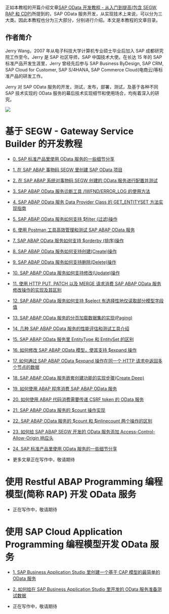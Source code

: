 正如本教程的开篇介绍文章[SAP OData 开发教程 - 从入门到提高(包含 SEGW, RAP 和 CDP)](https://jerry.blog.csdn.net/article/details/125468125)所提到的，SAP OData 服务开发，从实现技术上来说，可以分为三大类。因此本教程也分为三大部分，分别进行介绍。本文是本教程的文章目录。

## 作者简介

Jerry Wang，2007 年从电子科技大学计算机专业硕士毕业后加入 SAP 成都研究院工作至今。Jerry 是 SAP 社区导师，SAP 中国技术大使。在长达 15 年的 SAP 标准产品开发生涯里，Jerry 曾经先后参与 SAP Business ByDesign, SAP CRM, SAP Cloud for Customer, SAP S/4HANA, SAP Commerce Cloud(电商云)等标准产品的研发工作。

Jerry 对 SAP OData 服务的开发，测试，发布，部署，测试，及基于各种不同 SAP 技术实现的 OData 服务的幕后技术实现细节和使用场合，均有着深入的研究。

![](https://img-blog.csdnimg.cn/ac9f815e59e34b1088e3bb0802622fb9.jpeg#pic_center)

# 基于 SEGW - Gateway Service Builder 的开发教程

- [0. SAP 标准产品里使用 OData 服务的一些细节分享](https://jerry.blog.csdn.net/article/details/127593757)

- [1. 在 SAP ABAP 事物码 SEGW 里创建 SAP OData 项目](https://jerry.blog.csdn.net/article/details/125768423)

- [2. 在 SAP ABAP 系统对事物码 SEGW 创建的 OData 服务进行配置并测试](https://blog.csdn.net/i042416/article/details/125781692)

- [3. SAP ABAP OData 服务诊断工具 /IWFND/ERROR_LOG 的使用方法](https://jerry.blog.csdn.net/article/details/126054502)

- [4. SAP ABAP OData 服务 Data Provider Class 的 GET_ENTITYSET 方法实现指南](https://blog.csdn.net/i042416/article/details/126062166)

- [5. SAP ABAP OData 服务如何支持 $filter (过滤)操作](https://blog.csdn.net/i042416/article/details/126079417)

- [6. 使用 Postman 工具高效管理和测试 SAP ABAP OData 服务](https://jerry.blog.csdn.net/article/details/126084987)

- [7. SAP ABAP OData 服务如何支持 $orderby (排序)操作](https://jerry.blog.csdn.net/article/details/126089889)

- [8. SAP ABAP OData 服务如何支持创建(Create)操作](https://jerry.blog.csdn.net/article/details/126096205)

- [9. SAP ABAP OData 服务如何支持删除(Delete)操作](https://blog.csdn.net/i042416/article/details/126108785)

- [10. SAP ABAP OData 服务如何支持修改(Update)操作](https://blog.csdn.net/i042416/article/details/126130059)

- [11. 使用 HTTP PUT, PATCH 以及 MERGE 请求消费 SAP ABAP OData 服务修改操作的实现及其区别](https://jerry.blog.csdn.net/article/details/126142762)

- [12. SAP ABAP OData 服务如何支持 $select 有选择性地仅读取部分模型字段值](https://jerry.blog.csdn.net/article/details/126163273)

- [13. SAP ABAP OData 服务的分页加载数据集的实现(Paging)](https://blog.csdn.net/i042416/article/details/126191715)

- [14. 几种 SAP ABAP OData 服务的性能评估和测试工具介绍](https://blog.csdn.net/i042416/article/details/126196909)

- [15. SAP ABAP OData 服务里 EntityType 和 EntitySet 的区别](https://jerry.blog.csdn.net/article/details/126383625)

- [16. 如何修改 SAP ABAP OData 模型，使其支持 $expand 操作](https://jerry.blog.csdn.net/article/details/126402523)

- [17. 如何通过 SAP ABAP OData $expand 操作在同一个 HTTP 请求中返回多个节点的数据](https://jerry.blog.csdn.net/article/details/126445641)

- [18. SAP ABAP OData 服务嵌套创建功能的实现步骤(Create Deep)](https://jerry.blog.csdn.net/article/details/126601507)

- [19. 如何使用 ABAP 程序消费 SAP ABAP OData 服务](https://jerry.blog.csdn.net/article/details/126613213)

- [20. 如何使用 ABAP 代码消费需要传递 CSRF token 的 OData 服务](https://jerry.blog.csdn.net/article/details/126718687)

- [21. SAP ABAP OData 服务的 $count 操作实现](https://jerry.blog.csdn.net/article/details/126921513)
 
- [22. SAP ABAP OData 服务的 $count 和 $inlinecount 两个操作的区别](https://blog.csdn.net/i042416/article/details/126924558)

- [23. 如何给 SAP ABAP SEGW 开发的 OData 服务添加 Access-Control-Allow-Origin 响应头](https://jerry.blog.csdn.net/article/details/127188171)

- [24. SAP 标准产品里使用 OData 服务的一些细节分享](https://blog.csdn.net/i042416/article/details/127593757)

- 更多文章正在写作中，敬请期待

# 使用 Restful ABAP Programming 编程模型(简称 RAP) 开发 OData 服务

- 正在写作中，敬请期待

# 使用 SAP Cloud Application Programming 编程模型开发 OData 服务

* [1. SAP Business Application Studio 里创建一个基于 CAP 模型的最简单的 OData 服务](https://blog.csdn.net/i042416/article/details/128058748)

* [2. 如何给在 SAP Business Application Studio 里开发的 OData 服务准备测试数据](https://blog.csdn.net/i042416/article/details/128063472)

- 正在写作中，敬请期待